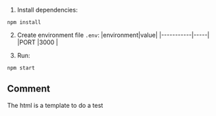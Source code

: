 1. Install dependencies:

```
npm install
```

2. Create environment file `.env`:
   |environment|value|
   |-----------|-----|
   |PORT |3000 |

3. Run:

```
npm start
```

## Comment

The html is a template to do a test
